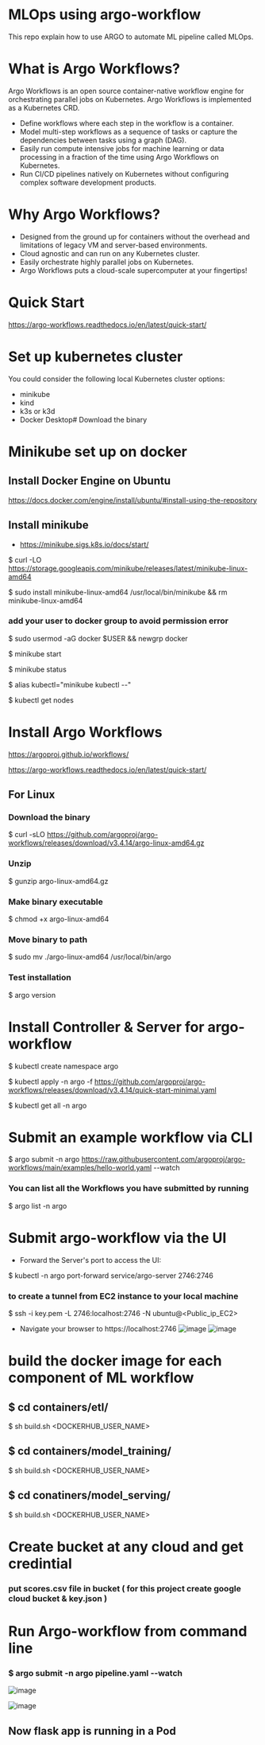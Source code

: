 # MLOps using argo-workflow
This repo explain how to use ARGO to automate ML pipeline called MLOps.
# What is Argo Workflows?
Argo Workflows is an open source container-native workflow engine for orchestrating parallel jobs on Kubernetes. Argo Workflows is implemented as a Kubernetes CRD.
- Define workflows where each step in the workflow is a container.
- Model multi-step workflows as a sequence of tasks or capture the dependencies between tasks using a graph (DAG).
- Easily run compute intensive jobs for machine learning or data processing in a fraction of the time using Argo Workflows on Kubernetes.
- Run CI/CD pipelines natively on Kubernetes without configuring complex software development products.
# Why Argo Workflows?
- Designed from the ground up for containers without the overhead and limitations of legacy VM and server-based environments.
- Cloud agnostic and can run on any Kubernetes cluster.
- Easily orchestrate highly parallel jobs on Kubernetes.
- Argo Workflows puts a cloud-scale supercomputer at your fingertips!
# Quick Start
https://argo-workflows.readthedocs.io/en/latest/quick-start/
# Set up kubernetes cluster 
You could consider the following local Kubernetes cluster options:
- minikube
- kind
- k3s or k3d
- Docker Desktop# Download the binary
# Minikube set up on docker
## Install Docker Engine on Ubuntu
https://docs.docker.com/engine/install/ubuntu/#install-using-the-repository
## Install minikube
- https://minikube.sigs.k8s.io/docs/start/

$ curl -LO https://storage.googleapis.com/minikube/releases/latest/minikube-linux-amd64

$ sudo install minikube-linux-amd64 /usr/local/bin/minikube && rm minikube-linux-amd64

### add your user to docker group to avoid permission error

  $ sudo usermod -aG docker $USER && newgrp docker
  
  $ minikube start
  
  $ minikube status
  
  $ alias kubectl="minikube kubectl --"
  
  $ kubectl get nodes

# Install Argo Workflows  
https://argoproj.github.io/workflows/

https://argo-workflows.readthedocs.io/en/latest/quick-start/
## For Linux
### Download the binary
$ curl -sLO https://github.com/argoproj/argo-workflows/releases/download/v3.4.14/argo-linux-amd64.gz
### Unzip
$ gunzip argo-linux-amd64.gz

### Make binary executable
$ chmod +x argo-linux-amd64

### Move binary to path
$ sudo mv ./argo-linux-amd64 /usr/local/bin/argo

### Test installation
$ argo version
# Install Controller & Server for argo-workflow
$ kubectl create namespace argo

$ kubectl apply -n argo -f https://github.com/argoproj/argo-workflows/releases/download/v3.4.14/quick-start-minimal.yaml

$ kubectl get all -n argo
# Submit an example workflow via CLI
$ argo submit -n argo https://raw.githubusercontent.com/argoproj/argo-workflows/main/examples/hello-world.yaml --watch
### You can list all the Workflows you have submitted by running 
$ argo list -n argo

# Submit argo-workflow via the UI
- Forward the Server's port to access the UI:

$ kubectl -n argo port-forward service/argo-server 2746:2746
### to create a tunnel from EC2 instance to your local machine
$ ssh -i key.pem -L 2746:localhost:2746 -N ubuntu@<Public_ip_EC2>
- Navigate your browser to https://localhost:2746
![image](https://github.com/sayyed-123/argo-workflow/assets/166358159/544da679-e827-4b8e-af65-d4ee6ff106ae)
![image](https://github.com/sayyed-123/argo-workflow/assets/166358159/db763107-a26f-413d-80d6-bbdc44963d4b)

# build the docker image for each component of ML workflow
##  $ cd containers/etl/
$ sh build.sh <DOCKERHUB_USER_NAME>

##  $ cd containers/model_training/
$ sh build.sh <DOCKERHUB_USER_NAME>

##  $ cd conatiners/model_serving/
$ sh build.sh <DOCKERHUB_USER_NAME>

# Create bucket at any cloud and get credintial
### put scores.csv file in bucket ( for this project create google cloud bucket & key.json )

# Run Argo-workflow from command line

### $ argo submit -n argo pipeline.yaml --watch

![image](https://github.com/sayyed-123/argo-workflow/assets/166358159/0a71a827-1d4e-4575-98ac-ccde75fbe14f)

![image](https://github.com/sayyed-123/argo-workflow/assets/166358159/afb29f44-ef86-4b53-8487-6c0d0318811e)

## Now flask app is running in a Pod





